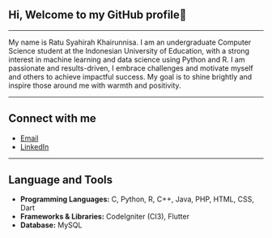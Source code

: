 ## Hi, Welcome to my GitHub profile👋
---

My name is Ratu Syahirah Khairunnisa. I am an undergraduate Computer Science student at the Indonesian University of Education, with a strong interest in machine learning and data science using Python and R. I am passionate and results-driven, I embrace challenges and motivate myself and others to achieve impactful success. My goal is to shine brightly and inspire those around me with warmth and positivity.

---

## Connect with me

- [Email](mailto:ratusyahirahk@gmail.com)
- [LinkedIn](https://www.linkedin.com/in/ratu-syahirah-khairunnisa-949874282/)

---

## Language and Tools

- **Programming Languages:** C, Python, R, C++, Java, PHP, HTML, CSS, Dart
- **Frameworks & Libraries:** CodeIgniter (CI3), Flutter
- **Database:** MySQL

<!--
**queenxhr/queenxhr** is a ✨ _special_ ✨ repository because its `README.md` (this file) appears on your GitHub profile.

Here are some ideas to get you started:

- 🔭 I’m currently working on ...
- 🌱 I’m currently learning ...
- 👯 I’m looking to collaborate on ...
- 🤔 I’m looking for help with ...
- 💬 Ask me about ...
- 📫 How to reach me: ...
- 😄 Pronouns: ...
- ⚡ Fun fact: ...
-->
